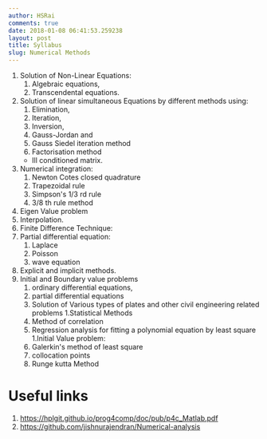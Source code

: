```yaml
---
author: HSRai
comments: true
date: 2018-01-08 06:41:53.259238
layout: post
title: Syllabus
slug: Numerical Methods
---
```


1. Solution of Non-Linear Equations:
   1. Algebraic equations,
   1. Transcendental equations.
1. Solution of linear simultaneous Equations by different methods using:
   1. Elimination,
   2. Iteration,
   3. Inversion,
   4. Gauss-Jordan and
   5. Gauss Siedel iteration method
   6. Factorisation method
   - Ill conditioned matrix.
1. Numerical integration:
   1. Newton Cotes closed quadrature
   1. Trapezoidal rule
   1. Simpson's 1/3 rd rule
   1. 3/8 th rule method
1. Eigen Value problem
1. Interpolation.
1. Finite Difference Technique:
1. Partial differential equation:
   1. Laplace
   1. Poisson
   1. wave equation
1. Explicit and implicit methods.
1. Initial and Boundary value problems
   1. ordinary differential equations,
   1. partial differential equations
   1. Solution of Various types of plates and other civil
      engineering related problems
1.Statistical Methods
   1. Method of correlation
   1. Regression analysis for fitting a polynomial equation by least square
1.Initial Value problem:
   1. Galerkin's method of least square
   1. collocation points
   1. Runge kutta Method

# Useful links

1. <https://hplgit.github.io/prog4comp/doc/pub/p4c_Matlab.pdf>
1. <https://github.com/jishnurajendran/Numerical-analysis>


